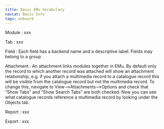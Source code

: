 ```yaml
---
title: Basic EMu Vocabulary
navcat: Basic Info
tags: onboard
---
```


Module
: xxx

Tab
: xxx

Field
: Each field has a backend name and a descriptive label. Fields may belong to a group.

Attachment
: An attachment links modules together in EMu. By default only the record to which another record was attached will show an attachment relationship, e.g. if you attach a multimedia record to a catalogue record this will be visible from the catalogue record but not the multimedia record. To change this, navigate to View-->Attachments-->Options and check that “Show Tabs” and “Show Search Tabs” are both checked. Now you can see what catalogue records reference a multimedia record by looking under the Objects tab.

Report
: xxx

Export
: xxx
